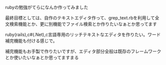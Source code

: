 rubyの勉強がてらになんか作ってみました

最終目標としては、自作のテキストエディタ作って、grep_text.rbを利用して全文検索機能とか、更に別機能でファイル検索とか作りたいなぁとか思ってます

ruby(rails),c#(.Net),c言語専用のリッチテキストなエディタを作りたい。ワード補完機能も付ける感じで。

補完機能もお手製で作りたいですが、エディタ部分全般は既存のフレームワークとか使いたいなぁとか思ってますまる
